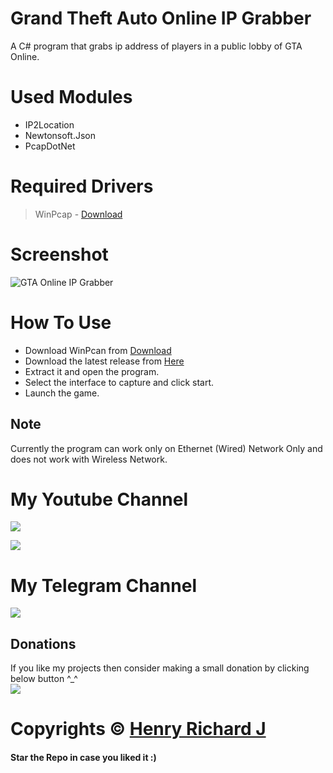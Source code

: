 # Grand Theft Auto Online IP Grabber
 A C# program that grabs ip address of players in a public lobby of GTA Online.
 
# Used Modules
* IP2Location
* Newtonsoft.Json
* PcapDotNet

# Required Drivers
> WinPcap - [Download](https://www.winpcap.org/)

# Screenshot
![GTA Online IP Grabber](https://user-images.githubusercontent.com/68910039/111960891-549c4180-8b16-11eb-879c-a8eb154a4124.png)

# How To Use
* Download WinPcan from [Download](https://www.winpcap.org/)
* Download the latest release from [Here](https://github.com/henry-richard7/Grand-Theft-Auto-Online-IP-Grabber/releases)
* Extract it and open the program.
* Select the interface to capture and click start.
* Launch the game.

## Note
 Currently the program can work only on Ethernet (Wired) Network Only and does not work with Wireless Network.
 
# My Youtube Channel
[![](https://img.shields.io/badge/Subscribe-red?style=for-the-badge&logo=YouTube)](https://www.youtube.com/channel/UCVGasc5jr45eZUpZNHvbtWQ)

[![](https://img.shields.io/youtube/channel/subscribers/UCVGasc5jr45eZUpZNHvbtWQ?style=social)](https://www.youtube.com/channel/UCVGasc5jr45eZUpZNHvbtWQ)

# My Telegram Channel
[![](https://img.shields.io/badge/Telegram-Join%20Now-blue?style=for-the-badge&logo=Telegram)](https://t.me/cracked4free)

## Donations
If you like my projects then consider making a small donation by clicking below button ^_^
<br/>
[![](https://img.shields.io/badge/Donate-Paypal-blue?style=for-the-badge&logo=paypal)](https://www.paypal.com/paypalme/henryrics)

# Copyrights © [Henry Richard J](https://github.com/henry-richard7)
#### Star the Repo in case you liked it :)
